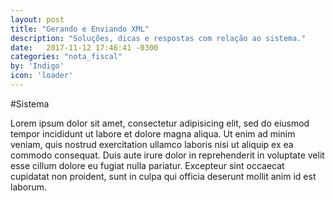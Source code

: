 ```yaml
---
layout: post
title: "Gerando e Enviando XML"
description: "Soluções, dicas e respostas com relação ao sistema."
date:   2017-11-12 17:46:41 -0300
categories: "nota_fiscal"
by: 'Indigo'
icon: 'loader'
---
```


#Sistema

Lorem ipsum dolor sit amet, consectetur adipisicing elit, sed do eiusmod tempor incididunt ut labore et dolore magna aliqua. Ut enim ad minim veniam, quis nostrud exercitation ullamco laboris nisi ut aliquip ex ea commodo consequat. Duis aute irure dolor in reprehenderit in voluptate velit esse cillum dolore eu fugiat nulla pariatur. Excepteur sint occaecat cupidatat non proident, sunt in culpa qui officia deserunt mollit anim id est laborum.

